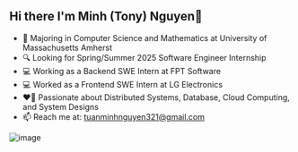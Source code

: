 ## Hi there I'm Minh (Tony) Nguyen👋

- 🏫 Majoring in Computer Science and Mathematics at University of Massachusetts Amherst
- 🔍 Looking for Spring/Summer 2025 Software Engineer Internship
- 💻 Working as a Backend SWE Intern at FPT Software
- 💻 Worked as a Frontend SWE Intern at LG Electronics
- ❤️‍🔥 Passionate about Distributed Systems, Database, Cloud Computing, and System Designs
- 📫 Reach me at: tuanminhnguyen321@gmail.com

![image](https://github.com/user-attachments/assets/c2eaab56-113e-41ff-92ec-78a643f9d469)

